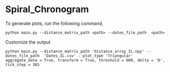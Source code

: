 # Spiral_Chronogram

To generate plots, run the following command,

`python main.py --distance_matrix_path <path> --dates_file_path  <path>` 

Customize the output

`python main.py --distance_matrix_path 'distance_array_IL.npy' --dates_file_path  'Dates_IL.csv' --plot_type 'Triangular' aggregate_data = True, transform = True, threshold = 600, delta = 'D', tick_step = 365` 
